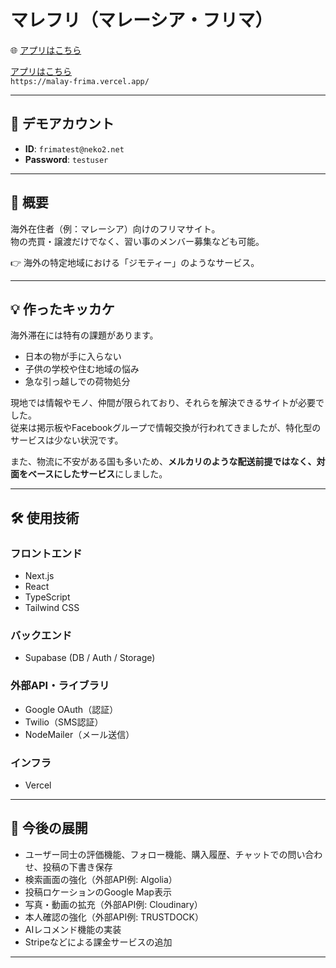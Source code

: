 # マレフリ（マレーシア・フリマ）

🌐 [アプリはこちら](https://malay-frima.vercel.app/)

[アプリはこちら](https://malay-frima.vercel.app/)  
`https://malay-frima.vercel.app/`

---

## 🚀 デモアカウント
- **ID**: `frimatest@neko2.net`  
- **Password**: `testuser`

---

## 📌 概要
海外在住者（例：マレーシア）向けのフリマサイト。  
物の売買・譲渡だけでなく、習い事のメンバー募集なども可能。  

👉 海外の特定地域における「ジモティー」のようなサービス。

---

## 💡 作ったキッカケ
海外滞在には特有の課題があります。  

- 日本の物が手に入らない  
- 子供の学校や住む地域の悩み  
- 急な引っ越しでの荷物処分  

現地では情報やモノ、仲間が限られており、それらを解決できるサイトが必要でした。  
従来は掲示板やFacebookグループで情報交換が行われてきましたが、特化型のサービスは少ない状況です。  

また、物流に不安がある国も多いため、**メルカリのような配送前提ではなく、対面をベースにしたサービス**にしました。

---

## 🛠 使用技術

### フロントエンド
- Next.js  
- React  
- TypeScript  
- Tailwind CSS  

### バックエンド
- Supabase (DB / Auth / Storage)  

### 外部API・ライブラリ
- Google OAuth（認証）  
- Twilio（SMS認証）  
- NodeMailer（メール送信）  

### インフラ
- Vercel  

---

## 🔮 今後の展開
- ユーザー同士の評価機能、フォロー機能、購入履歴、チャットでの問い合わせ、投稿の下書き保存  
- 検索画面の強化（外部API例: Algolia）  
- 投稿ロケーションのGoogle Map表示  
- 写真・動画の拡充（外部API例: Cloudinary）  
- 本人確認の強化（外部API例: TRUSTDOCK）  
- AIレコメンド機能の実装  
- Stripeなどによる課金サービスの追加  

---
